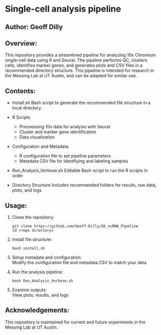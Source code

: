 # Single-cell analysis pipeline 

## Author: Geoff Dilly

## Overview:

This repository provides a streamlined pipeline for analyzing 10x Chromium single-cell data using R and Seurat. The pipeline performs QC, clusters cells, identifies marker genes, and generates plots and CSV files in a recommended directory structure. This pipeline is intended for research in the Messing Lab at UT Austin, and can be adapted for similar use. 

## Contents:

- Install.sh
	Bash script to generate the recommended file structure in a local directory. 

- R Scripts
	- Proceessing 10x data for analysis with Seurat
	- Cluster and marker gene identification  
	- Data visualization

- Configuration and Metadata
	- R configuration file to set pipeline parameters
	- Metadata CSV file for identifying and labeling samples

- Run_Analysis_Verbose.sh
	Editable Bash script to run the R scripts in order

- Directory Structure
	Includes recommended folders for results, raw data, plots, and logs

## Usage:
1. Clone the repository:

    ```shell
    git clone https://github.com/Geoff-Dilly/GD_scRNA_Pipeline
    cd <repo directory>
    ```

2. Install file structure:

    ```shell
    bash install.sh
    ```

3. Setup metadata and configuration:  
   Modify the configuration file and metadata CSV to match your data

4. Run the analysis pipeline:

    ```shell
    bash Run_Analysis_Verbose.sh
    ```

5. Examine outputs:  
   View plots, results, and logs

## Acknowledgements:
This repository is maintained for current and future experiments in the Messing Lab at UT Austin. 
